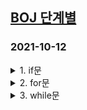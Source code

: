 ## [BOJ 단계별](https://www.acmicpc.net/step)
### 2021-10-12 

<details>
<summary>1. if문 </summary>
<div markdown="1">

- [2884: 알람 시계](https://www.acmicpc.net/problem/2884) 
    
  
    ```python
    h,m = map(int,input().split( ))
    if m >= 45:
        print(h, m-45)
    elif h>0 and m < 45:
        print(h-1, m+15)
    else:
        print(23, m+15)
    ```
    
- [14681: 사분면 고르기](https://www.acmicpc.net/problem/14681)
    
    
    ```python
    x= int(input())
    y= int(input())
    
    #1사분면 + +
    if x>0 and y >0:
        print(1)
    #2사분면 - +
    elif x<0 and y>0:
        print(2)
    #3사분면 - -
    elif x<0 and y<0:
        print(3)
    #4사분면 + -
    else:
        print(4)
    ```
  </div>
</details>
  
<details>
<summary>2. for문 </summary>
<div markdown="1">
         
- [2739: 구구단](https://www.acmicpc.net/problem/2739) 
  
    
    ```python
    n = int(input())
    for i in range(1,10):
        print(n ,'*', i ,'=',n*i)
    ```
    
- [10950: A+B - 3](https://www.acmicpc.net/problem/10950)
    
       
    ```python
    n=int(input())
    for i in range(n):
        a,b = map(int,input().split())
        answer = a+b
        print(answer)
    ```
    
- [8393: 합](https://www.acmicpc.net/problem/8393)
 
    ```python
    n= int(input())
    result = 0
    for i in range(n+1):
        result = result+i
    print(result)
    ```
    
-  [15552: 빠른 A+B](https://www.acmicpc.net/problem/15552)   
   
    
    ```python
    import sys
    T= int(input())
    for i in range(T):
        a,b = map(int, sys.stdin.readline().split())
        print(a+b)
    
    --------
    import sys
    T= int(input())
    for i in range(T):
        line = sys.stdin.readline()
        a,b = map(int, line.split())
        print(a+b)
    ```
    
- [2742: 기찍 N](https://www.acmicpc.net/problem/2742)   
    
    
    ```python
    n = int(input())
    for i in range(n):
        print(i+1)
    ```
    
- [2742: 기찍 N](https://www.acmicpc.net/problem/2742)   
    
    
    ```python
    n = int(input())
    for i in range(n):
        print(n-i)
    ```
    
- [11021: A+B - 7](https://www.acmicpc.net/problem/11021)   
    
    
    ```python
    T= int(input())
    for i in range(1, T+1):
        a,b = map(int,input().split())
        print("Case #"+str(i)+":",a+b)
    ```
    
- [11022: A+B - 8](https://www.acmicpc.net/problem/11022)   
    
    
    ```python
    T = int(input())
    
    for i in range(1, T+1):
        a,b = map(int, input().split())
        print("Case #"+str(i)+":",a,"+",b,"=",a+b)
    ```
    
- [2438: 별 찍기 - 1](https://www.acmicpc.net/problem/2438)  
    
    
    ```python
    star = int(input())
    for i in range(1,star+1):
        print('*'*i)
    ```
    
- [2439: 별 찍기 - 2](https://www.acmicpc.net/problem/2439)  
    
    
    ```python
    #밀린만큼 빈칸 만들기 " "*(T-1)
    T = int(input())
    
    for i in range(1, T+1):
        print(" "*(T-i)+'*'*i)
    ```
    
- [10871: X보다 작은 수](https://www.acmicpc.net/problem/10871)  
    
    
    ```python
    N, X = map(int,input().split())
    A = list(map(int,input().split()))
    
    for i in range(N):
        if X > A[i]:
            print(A[i],end=" ")
    ``` 
  </div>
</details>
 
<details>
<summary>3. while문 </summary>
<div markdown="1">
  
  - [10952: A+B - 5](https://www.acmicpc.net/problem/10952)
  
    ```python
    while True:
        a,b = map(int, input().split())
        if a==0 and b == 0:
            break
        print(a+b)
    ```
    
- [10951: A+B - 4](https://www.acmicpc.net/problem/10951)   
        
    ```python
    #예외처리방법
    while True:
        try:
            a,b = map(int, input().split())
            print(a+b)
        except:
            break
    ```
    
- [1110: 더하기 사이클](https://www.acmicpc.net/problem/1110)  
    
    
    ```python
    #십의자리 // (몫), 일의자리 %(나머지)
    
    n = int(input())
    result = n
    cycle= 0
    num = 0
    next_num = 0
    while True:
        num = n//10 + n%10
        next_num = (n%10)*10 + num%10
        cycle = cycle+1
        n = next_num
        if next_num == result:
            break
    print(cycle)
    ```
    </div>
</details>
  
